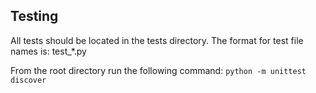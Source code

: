 ## Testing <a name="testing"></a>

All tests should be located in the tests directory. 
The format for test file names is: test_*.py 

From the root directory run the following command:
```python -m unittest discover```

